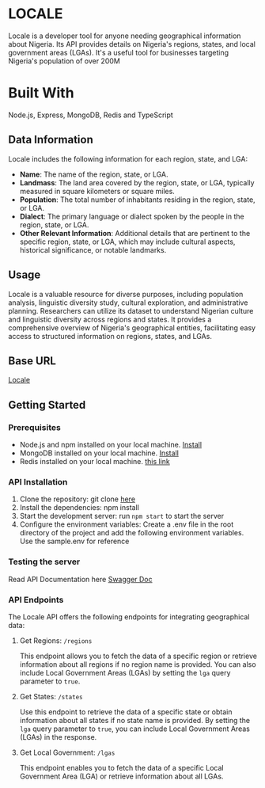 # LOCALE
Locale is a developer tool for anyone needing geographical information about Nigeria. Its API provides details on Nigeria's regions, states, and local government areas (LGAs). It's a useful tool for businesses targeting Nigeria's population of over 200M

# Built With
Node.js, Express, MongoDB, Redis and TypeScript

## Data Information

Locale includes the following information for each region, state, and LGA:

- **Name**: The name of the region, state, or LGA.
- **Landmass**: The land area covered by the region, state, or LGA, typically measured in square kilometers or square miles.
- **Population**: The total number of inhabitants residing in the region, state, or LGA.
- **Dialect**: The primary language or dialect spoken by the people in the region, state, or LGA.
- **Other Relevant Information**: Additional details that are pertinent to the specific region, state, or LGA, which may include cultural aspects, historical significance, or notable landmarks.

## Usage
Locale is a valuable resource for diverse purposes, including population analysis, linguistic diversity study, cultural exploration, and administrative planning. Researchers can utilize its dataset to understand Nigerian culture and linguistic diversity across regions and states. It provides a comprehensive overview of Nigeria's geographical entities, facilitating easy access to structured information on regions, states, and LGAs.

## Base URL
[Locale](https://locale-alt-api.onrender.com)

## Getting Started

### Prerequisites

- Node.js and npm installed on your local machine. [Install](https://nodejs.org/en/download/)
- MongoDB installed on your local machine. [Install](https://docs.mongodb.com/manual/installation/)
- Redis installed on your local machine. [this link](https://redis.io/docs/getting-started/)

### API Installation

1. Clone the repository: git clone [here](https://github.com/TobiAdeniji94/locale-alt-api)
2. Install the dependencies: npm install
3. Start the development server: run `npm start` to start the server
4. Configure the environment variables: Create a .env file in the root directory of the project and add the following environment variables. Use the sample.env for reference

### Testing the server 

Read API Documentation here [Swagger Doc](https://locale-alt-api.onrender.com/documentation) 

### API Endpoints

The Locale API offers the following endpoints for integrating geographical data:

1. Get Regions: `/regions`

   This endpoint allows you to fetch the data of a specific region or retrieve information about all regions if no region name is provided. You can also include Local Government Areas (LGAs) by setting the `lga` query parameter to `true`.

2. Get States: `/states`

   Use this endpoint to retrieve the data of a specific state or obtain information about all states if no state name is provided. By setting the `lga` query parameter to `true`, you can include Local Government Areas (LGAs) in the response.

3. Get Local Government: `/lgas`

   This endpoint enables you to fetch the data of a specific Local Government Area (LGA) or retrieve information about all LGAs.
